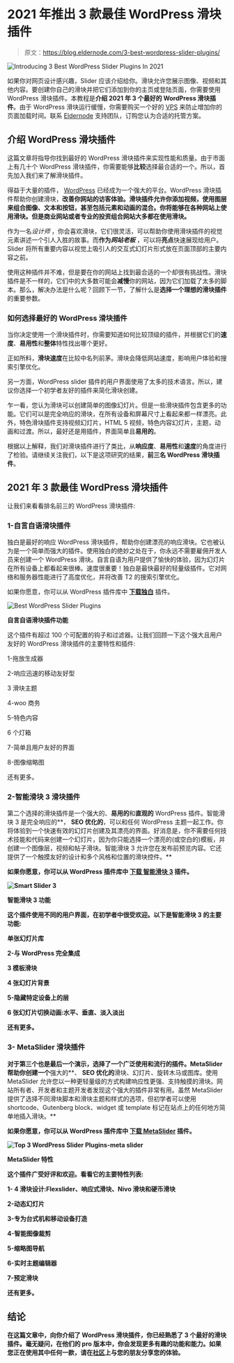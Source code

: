 # 2021 年推出 3 款最佳 WordPress 滑块插件

> 原文：<https://blog.eldernode.com/3-best-wordpress-slider-plugins/>

![Introducing 3 Best WordPress Slider Plugins In 2021](img/df69f478c7c6b7a5c0c57b39613c2dc3.png)

如果你对网页设计感兴趣，Slider 应该介绍给你。滑块允许您展示图像、视频和其他内容。要创建你自己的滑块并把它们添加到你的主页或登陆页面，你需要使用 WordPress 滑块插件。本教程是**介绍 2021 年 3 个最好的 WordPress 滑块插件**。由于 WordPress 滑块运行缓慢，你需要购买一个好的 [VPS](https://eldernode.com/vps/) 来防止增加你的页面加载时间。联系 [Eldernode](https://eldernode.com/) 支持团队，订购您认为合适的托管方案。

## **介绍 WordPress 滑块插件**

这篇文章将指导你找到最好的 WordPress 滑块插件来实现性能和质量。由于市面上有几十个 WordPress 滑块插件，你需要能够**比较**选择最合适的一个。所以，首先加入我们来了解滑块插件。

得益于大量的插件， [WordPress](https://blog.eldernode.com/tag/wordpress/) 已经成为一个强大的平台。WordPress 滑块插件帮助你创建滑块，**改善你网站的访客体验。滑块插件允许你添加视频，使用图层来组合图像、文本和按钮，甚至包括元素和动画的混合。你将能够在各种网站上使用滑块。但是商业网站或者专业的投资组合网站大多都在使用滑块。**

作为一名*设计师* ，你会喜欢滑块，它们很灵活，可以帮助你使用滑块插件的视觉元素讲述一个引人入胜的故事。而**作为*网站老板*** ，可以将**亮点**快速展现给用户。Slider 将所有重要内容以视觉上吸引人的交互式幻灯片形式放在页面顶部的主要内容之前。

使用这种插件并不难，但是要在你的网站上找到最合适的一个却很有挑战性。滑块插件是不一样的，它们中的大多数可能会**减慢**你的网站，因为它们加载了太多的脚本。那么，解决办法是什么呢？回顾下一节，了解什么是**选择一个理想的滑块插件**的重要参数。

### **如何选择最好的 WordPress 滑块插件**

当你决定使用一个滑块插件时，你需要知道如何比较顶级的插件，并根据它们的**速度**、**易用性**和**整体**特性找出哪个更好。

正如所料，**滑块速度**在比较中名列前茅。滑块会降低网站速度，影响用户体验和搜索引擎优化。

另一方面，WordPress slider 插件的用户界面使用了太多的技术语言。所以，建议你选择一个初学者友好的插件来简化滑块创建。

乍一看，您认为滑块可以创建简单的图像幻灯片。但是一些滑块插件包含更多的功能。它们可以是完全响应的滑块，在所有设备和屏幕尺寸上看起来都一样漂亮。此外，特色滑块插件支持视频幻灯片，HTML 5 视频，特色内容幻灯片，主题，动画和过渡。所以，最好还是用插件，界面简单且**易用的**。

根据以上解释，我们对滑块插件进行了类比，从**响应度**、**易用性**和**速度**的角度进行了检验。请继续关注我们，以下是这项研究的结果，**前三名 WordPress 滑块插件**。

## **2021 年 3 款最佳 WordPress 滑块插件**

让我们来看看排名前三的 WordPress 滑块插件:

### **1-自言自语滑块插件**

独白是最好的响应 WordPress 滑块插件，帮助你创建漂亮的响应滑块。它也被认为是一个简单而强大的插件。使用独白的绝妙之处在于，你永远不需要雇佣开发人员来创建一个 WordPress 滑块。自言自语为用户提供了愉快的体验，因为幻灯片在所有设备上都看起来很棒。速度很重要！独白是最快最好的轻量级插件。它对网络和服务器性能进行了高度优化，并将改善 T2 的搜索引擎优化。

如果你愿意，你可以从 WordPress 插件库中 **[下载独白](https://downloads.wordpress.org/plugin/soliloquy-lite.zip)** 插件。

![Best WordPress Slider Plugins ](img/5fd8bb62310456ee2191a2beffcc4182.png)

**自言自语滑块插件功能**

这个插件有超过 100 个可配置的钩子和过滤器。让我们回顾一下这个强大且用户友好的 WordPress 滑块插件的主要特性和插件:

1-拖放生成器

2-响应迅速的移动友好型

3 滑块主题

4-woo 商务

5-特色内容

6 个灯箱

7-简单且用户友好的界面

8-图像缩略图

还有更多。

### **2-智能滑块 3 滑块插件**

第二个选择的滑块插件是一个强大的、**易用的**和**直观的** WordPress 插件。智能滑块 3 是完全响应的**， **SEO 优化的**，可以和任何 WordPress 主题一起工作。你将体验到一个快速有效的幻灯片创建及其漂亮的界面。好消息是，你不需要任何技术技能和代码来创建一个幻灯片，因为你只能选择一个漂亮的(或空白的)模板，并创建一个图像层，视频和帖子滑块。智能滑块 3 允许您在发布前预览内容。它还提供了一个触摸友好的设计和多个风格和位置的滑块控件。**

**如果你愿意，你可以从 WordPress 插件库中 [**下载** **智能滑块 3**](https://downloads.wordpress.org/plugin/smart-slider-3.3.4.1.17.zip) 插件。**

**![Smart Slider 3](img/a2b21a0a7efbf0131d13e94ea85af59c.png)**

****智能滑块 3 功能****

**这个插件使用不同的用户界面，在初学者中很受欢迎。以下是智能滑块 3 的主要功能:**

**单张幻灯片库**

**2-与 WordPress 完全集成**

**3 模板滑块**

**4 张幻灯片背景**

**5-隐藏特定设备上的层**

**6 张幻灯片切换动画:水平、垂直、淡入淡出**

**还有更多。**

### ****3- MetaSlider 滑块插件****

**对于第三个也是最后一个演示，选择了一个广泛使用和流行的插件。MetaSlider 帮助你创建一个**强大的**、 **SEO 优化的**滑块、幻灯片、旋转木马或图库。使用 MetaSlider 允许您以一种更轻量级的方式构建响应性更强、支持触摸的滑块。网站所有者、开发者和主题开发者发现这个强大的插件非常有用。虽然 MetaSlider 提供了选择不同滑块脚本和滑块主题和样式的选项，但初学者可以使用 shortcode、Gutenberg block、widget 或 template 标记在站点上的任何地方简单地插入滑块。**

**如果你愿意，你可以从 WordPress 插件库中 [**下载 MetaSlider**](https://downloads.wordpress.org/plugin/ml-slider.3.20.3.zip) 插件。**

**![Top 3 WordPress Slider Plugins-meta slider](img/ea81ac3913101436082969442a2a42ec.png)**

****MetaSlider 特性****

**这个插件广受好评和欢迎。看看它的主要特性列表:**

**1- 4 滑块设计:Flexslider、响应式滑块、Nivo 滑块和硬币滑块**

**2-动态幻灯片**

**3-专为台式机和移动设备打造**

**4-智能图像裁剪**

**5-缩略图导航**

**6-实时主题编辑器**

**7-预定滑块**

**还有更多。**

## **结论**

**在这篇文章中，向你介绍了 WordPress 滑块插件，你已经熟悉了 3 个最好的滑块插件。毫无疑问，在他们的 pro 版本中，你会发现更多有趣的功能和能力。如果您正在使用其中任何一款，请在[社区](https://community.eldernode.com/)上与您的朋友分享您的体验。**